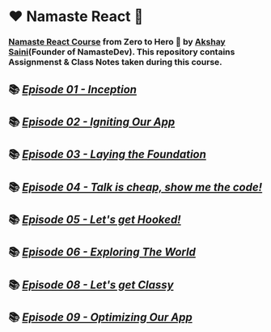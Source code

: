 # ❤️ Namaste React 🙏

### [Namaste React Course](https://courses.namastedev.com/learn/Namaste-React) from Zero to Hero 🚀 by [Akshay Saini](https://www.linkedin.com/in/akshaymarch7/)(Founder of NamasteDev). This repository contains Assignmenst & Class Notes taken during this course.

## 📚 [_Episode 01 - Inception_](./Episode%2001%20-%20Inception/)

## 📚 [_Episode 02 - Igniting Our App_](./Episode%2002%20-%20Igniting%20Our%20App/)

## 📚 [_Episode 03 - Laying the Foundation_](./Episode%2003%20-%20Laying%20the%20Foundation/)

## 📚 [_Episode 04 - Talk is cheap, show me the code!_](./Episode%2004%20-%20Talk%20is%20cheap%2C%20show%20me%20the%20code!/)

## 📚 [_Episode 05 - Let's get Hooked!_](./Episode%2005%20-%20Let's%20get%20Hooked/)

## 📚 [_Episode 06 - Exploring The World_](./Episode%2006%20-%20Exploring%20The%20World/)

## 📚 [_Episode 08 - Let's get Classy_](./Episode%2008%20-%20Let's%20Get%20Classy/)

## 📚 [_Episode 09 - Optimizing Our App_](./Episode%2009%20-%20Optimising%20Our%20App/)
